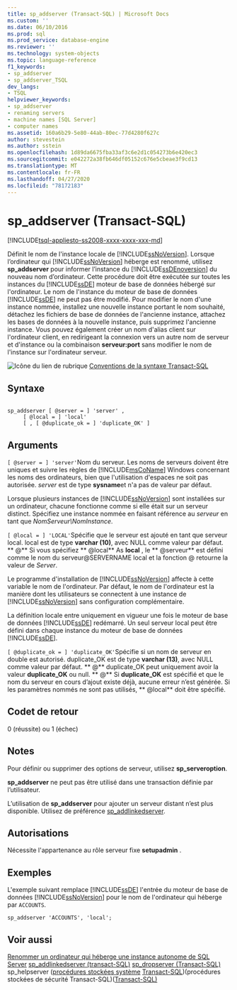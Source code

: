 ```yaml
---
title: sp_addserver (Transact-SQL) | Microsoft Docs
ms.custom: ''
ms.date: 06/10/2016
ms.prod: sql
ms.prod_service: database-engine
ms.reviewer: ''
ms.technology: system-objects
ms.topic: language-reference
f1_keywords:
- sp_addserver
- sp_addserver_TSQL
dev_langs:
- TSQL
helpviewer_keywords:
- sp_addserver
- renaming servers
- machine names [SQL Server]
- computer names
ms.assetid: 160a6b29-5e80-44ab-80ec-77d4280f627c
author: stevestein
ms.author: sstein
ms.openlocfilehash: 1d89da6675fba33af3c6e2d1c054273b6e420ec3
ms.sourcegitcommit: e042272a38fb646df05152c676e5cbeae3f9cd13
ms.translationtype: MT
ms.contentlocale: fr-FR
ms.lasthandoff: 04/27/2020
ms.locfileid: "78172183"
---
```

# <a name="sp_addserver-transact-sql"></a>sp_addserver (Transact-SQL)
[!INCLUDE[tsql-appliesto-ss2008-xxxx-xxxx-xxx-md](../../includes/tsql-appliesto-ss2008-xxxx-xxxx-xxx-md.md)]

  Définit le nom de l'instance locale de [!INCLUDE[ssNoVersion](../../includes/ssnoversion-md.md)]. Lorsque l’ordinateur qui [!INCLUDE[ssNoVersion](../../includes/ssnoversion-md.md)] héberge est renommé, utilisez **sp_addserver** pour informer l’instance du [!INCLUDE[ssDEnoversion](../../includes/ssdenoversion-md.md)] du nouveau nom d’ordinateur. Cette procédure doit être exécutée sur toutes les instances du [!INCLUDE[ssDE](../../includes/ssde-md.md)] moteur de base de données hébergé sur l'ordinateur. Le nom de l'instance du moteur de base de données [!INCLUDE[ssDE](../../includes/ssde-md.md)] ne peut pas être modifié. Pour modifier le nom d'une instance nommée, installez une nouvelle instance portant le nom souhaité, détachez les fichiers de base de données de l'ancienne instance, attachez les bases de données à la nouvelle instance, puis supprimez l'ancienne instance. Vous pouvez également créer un nom d'alias client sur l'ordinateur client, en redirigeant la connexion vers un autre nom de serveur et d'instance ou la combinaison **serveur:port** sans modifier le nom de l'instance sur l'ordinateur serveur.

 ![Icône du lien de rubrique](../../database-engine/configure-windows/media/topic-link.gif "Icône du lien de rubrique") [Conventions de la syntaxe Transact-SQL](../../t-sql/language-elements/transact-sql-syntax-conventions-transact-sql.md)

## <a name="syntax"></a>Syntaxe

```

sp_addserver [ @server = ] 'server' ,
     [ @local = ] 'local' 
     [ , [ @duplicate_ok = ] 'duplicate_OK' ]
```

## <a name="arguments"></a>Arguments
`[ @server = ] 'server'`Nom du serveur. Les noms de serveurs doivent être uniques et suivre les règles de [!INCLUDE[msCoName](../../includes/msconame-md.md)] Windows concernant les noms des ordinateurs, bien que l'utilisation d'espaces ne soit pas autorisée. *server* est de type **sysname**et n'a pas de valeur par défaut.

 Lorsque plusieurs instances de [!INCLUDE[ssNoVersion](../../includes/ssnoversion-md.md)] sont installées sur un ordinateur, chacune fonctionne comme si elle était sur un serveur distinct. Spécifiez une instance nommée en faisant référence au *serveur* en tant que *NomServeur\NomInstance*.

`[ @local = ] 'LOCAL'`Spécifie que le serveur est ajouté en tant que serveur local. local est de type **varchar (10)**, avec NULL comme valeur par défaut. ** \@** Si vous spécifiez ** \@local** As **local** , le ** \@serveur** est défini comme le nom du serveur@SERVERNAME local et la fonction @ retourne la valeur de *Server*.

 Le programme d'installation de [!INCLUDE[ssNoVersion](../../includes/ssnoversion-md.md)] affecte à cette variable le nom de l'ordinateur. Par défaut, le nom de l'ordinateur est la manière dont les utilisateurs se connectent à une instance de [!INCLUDE[ssNoVersion](../../includes/ssnoversion-md.md)] sans configuration complémentaire.

 La définition locale entre uniquement en vigueur une fois le moteur de base de données [!INCLUDE[ssDE](../../includes/ssde-md.md)] redémarré. Un seul serveur local peut être défini dans chaque instance du moteur de base de données [!INCLUDE[ssDE](../../includes/ssde-md.md)].

`[ @duplicate_ok = ] 'duplicate_OK'`Spécifie si un nom de serveur en double est autorisé. duplicate_OK est de type **varchar (13)**, avec NULL comme valeur par défaut. ** \@** duplicate_OK peut uniquement avoir la valeur **duplicate_OK** ou null. ** \@** Si **duplicate_OK** est spécifié et que le nom du serveur en cours d’ajout existe déjà, aucune erreur n’est générée. Si les paramètres nommés ne sont pas utilisés, ** \@local** doit être spécifié.

## <a name="return-code-values"></a>Codet de retour
 0 (réussite) ou 1 (échec)

## <a name="remarks"></a>Notes
 Pour définir ou supprimer des options de serveur, utilisez **sp_serveroption**.

 **sp_addserver** ne peut pas être utilisé dans une transaction définie par l’utilisateur.

 L’utilisation de **sp_addserver** pour ajouter un serveur distant n’est plus disponible.  Utilisez de préférence [sp_addlinkedserver](../../relational-databases/system-stored-procedures/sp-addlinkedserver-transact-sql.md).

## <a name="permissions"></a>Autorisations
 Nécessite l'appartenance au rôle serveur fixe **setupadmin** .

## <a name="examples"></a>Exemples
 L'exemple suivant remplace [!INCLUDE[ssDE](../../includes/ssde-md.md)] l'entrée du moteur de base de données [!INCLUDE[ssNoVersion](../../includes/ssnoversion-md.md)] pour le nom de l'ordinateur qui héberge  par `ACCOUNTS`.

```
sp_addserver 'ACCOUNTS', 'local';
```

## <a name="see-also"></a>Voir aussi
 [Renommer un ordinateur qui héberge une instance autonome de SQL Server](../../database-engine/install-windows/rename-a-computer-that-hosts-a-stand-alone-instance-of-sql-server.md) [sp_addlinkedserver &#40;transact-SQL&#41;](../../relational-databases/system-stored-procedures/sp-addlinkedserver-transact-sql.md) [sp_dropserver &#40;Transact-SQL&#41;](../../relational-databases/system-stored-procedures/sp-dropserver-transact-sql.md) sp_helpserver &#40;[procédures stockées système](../../relational-databases/system-stored-procedures/system-stored-procedures-transact-sql.md) [Transact-SQL](../../relational-databases/system-stored-procedures/sp-helpserver-transact-sql.md)&#41;&#40;procédures stockées de sécurité Transact-SQL&#41;&#40;[Transact-SQL&#41;](../../relational-databases/system-stored-procedures/security-stored-procedures-transact-sql.md)


